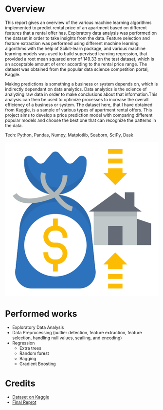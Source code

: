 # Overview
This report gives an overview of the various machine learning algorithms implemented to predict rental price of an apartment based on different features that a rental offer has. Exploratory data analysis was performed on the dataset in order to take insights from the data. Feature selection and feature extraction was performed using different machine learning algorithms with the help of Scikit-learn package, and various machine learning models was used to build supervised learning regression, that provided a root mean squared error of 149.33 on the test dataset, which is an acceptable amount of error according to the rental price range. The dataset was obtained from the popular data science competition portal, Kaggle.

Making predictions is something a business or system depends on, which is indirectly dependant on data analytics. Data analytics is the science of analyzing raw data in order to make conclusions about that information.This analysis can then be used to optimize processes to increase the overall efficiency of a business or system. The dataset here, that I have obtained from Kaggle, is a sample of various types of apartment rental offers. This project aims to develop a price prediction model with comparing different popular models and choose the best one that can recognize the patterns in the data.

Tech: Python, Pandas, Numpy, Matplotlib, Seaborn, SciPy, Dask

![](images/icon.png)

# Performed works
- Exploratory Data Analysis
- Data Preprocessing (outlier detection, feature extraction, feature selection, handling null values, scailing, and encoding)
- Regression
    - Extra trees
    - Random forest
    - Bagging
    - Gradient Boosting

# Credits
- [Dataset on Kaggle](https://www.kaggle.com/datasets/corrieaar/apartment-rental-offers-in-germany)
- [Final Reprot](report.pdf)